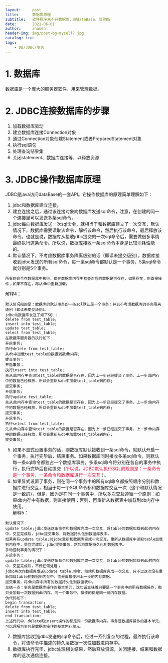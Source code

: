 ```yaml
---
layout:     post
title:      数据库原理
subtitle:   软件程序离不开数据库，即dataBase，简称DB
date:       2021-06-01
author:     zhaoeh
header-img: img/post-bg-myself7.jpg
catalog: true
tags:
    - DB/JDBC/事务
---
```


# 1. 数据库
数据库是一个庞大的服务器软件，用来管理数据。  

# 2. JDBC连接数据库的步骤
1.  加载数据库驱动  
2.  建立数据库连接Connection对象  
3.  通过Connection对象创建Statement或者PreparedStatement对象  
4.  执行sql语句  
5.  处理查询结果集  
6.  关闭statement、数据库连接等，以释放资源  

# 3. JDBC操作数据库原理
JDBC是java访问dataBase的一套API。它操作数据库的原理简单理解如下：  
1.  jdbc和数据库建立连接。  
2.  建立连接之后，通过该连接对象向数据库发送sql命令，注意，在创建的同一个连接里可以发送多条sql命令。  
3.  jdbc每向数据库发送一次sql命令，就相当于和数据库建立了一次交互，默认情况下，数据库需要读取该命令，解析该命令，然后执行该命令，最后释放该命令。也就是说，数据库从接收jdbc提交的一次sql命令后，需要做很多事情最终执行这条命令。所以说，数据库接收一条sql命令本身是比较消耗性能的。  
4.  默认情况下，不考虑数据库事务隔离级别的话（即读未提交级别），数据库接收到jdbc发送的所有sql命令，每一条sql命令都默认是一个事务，5条sql命令就分别是5个事务。  
```
所有的命令在数据库中执行，都在数据库内存中检查对应的数据是否存在，如果存在，则直接操作；如果不存在，再从db中重新加载。
```
解释4：  
```
默认情况指的是：数据库的默认事务即一条sql默认是一个事务；并且不考虑数据库的事务隔离级别（即读未提交级别）。
jdbc向数据库发送了如下SQL：
delete from test_table;
insert into test_table;
update test_table;
select from test_table;
在数据库服务器的执行如下：
开启事务;
执行delete from test_table;
从db中加载test_table的数据到数db内存;
提交事务；
开启事务；
执行insert into test_table;
先从db内存中查询test_table的数据是否存在，因为上一步已经提交了事务，上一步db内存中的数据已经释放，所以会重新从db中加载test_table到内存;
提交事务;
开启事务;
执行update test_table;
先从db内存中查询test_table的数据是否存在，因为上一步已经提交了事务，上一步db内存中的数据已经释放，所以会重新从db中加载test_table到内存;
提交事务;
开启事务;
执行select from test_table;
先从db内存中查询test_table的数据是否存在，因为上一步已经提交了事务，上一步db内存中的数据已经释放，所以会重新从db中加载test_table到内存;
提交事务;
```
5.  如果不显式设置事务的话，则数据库默认接收到一条sql命令，就默认开启一个事务，执行完毕后，结束事务。如果数据库同时接收多条sql命令，则默认每一条sql命令都独占一个数据库事务，多条sql命令将分别在各自的事务中执行，执行完毕后自动提交（<font color="#dc143c">所以说，JDBC默认执行SQL的规则是：一条命令是一个事务，一条命令和数据库进行一次交互</font> ）。  
6.  如果显式设置了事务，则在同一个事务中的所有sql命令都按照顺序分别和数据库进行交互，相当于每一个SQL命令都和数据库交互一次（这个和默认情况是一致的），但是，因为是在同一个事务中，所以多次交互遵循一个原则：如果db内存中有数据，则直接使用；否则，再重新从数据表中加载到db内存中使用。  
解释5：  
```
默认情况下：
update table;jdbc发送这条命令和数据库完成一次交互，将table的数据加载到db的内存中，交互完成后，jdbc提交事务，将数据持久化到数据库表中。
如果再有update table;则jdbc重新和数据库完成一次交互，重新从数据库中读取table加载到内存中，交互完成后，jdbc提交事务，然后将数据持久化到数据表中。
手动控制事务的情况下：
开启事务；
update table;jdbc发送这条命令和数据库完成一次交互，将table的数据加载到db的内存中，交互完成后，不做任何处理；
jdbc再次向数据库发送update table;命令，继续和数据库完成一次交互，只不过这次没有重新加载table的数据到内存中，而是直接使用上一步的内存数据。
提交事务，将db内存中所有的数据持久化到数据表中。
总结一点：事务是数据库操作的基本单元，这句话意味着只要是一个事务中的所有数据操作，都只会加载一次数据到db内存，同一个事务中，操作的都是同一份内存数据。
伪代码如下：
begin transaction;
delete from test_table;
insert into test_table;
end transaction;
上述代码中，delete和insert操作的都是同一份数据库内存。事务是数据库操作的基本单元，可以理解为事务是数据库操作的基本内存单元。
```
7.  数据库接收到jdbc发送的sql命令后，经过一系列复杂的过程，最终执行该命令，将该命令中描述的持久层数据一次性加载进内存中。  
8.  数据库执行完毕，jdbc处理相关结果，然后释放资源，关闭连接，结束和数据库的这次通信连接。  